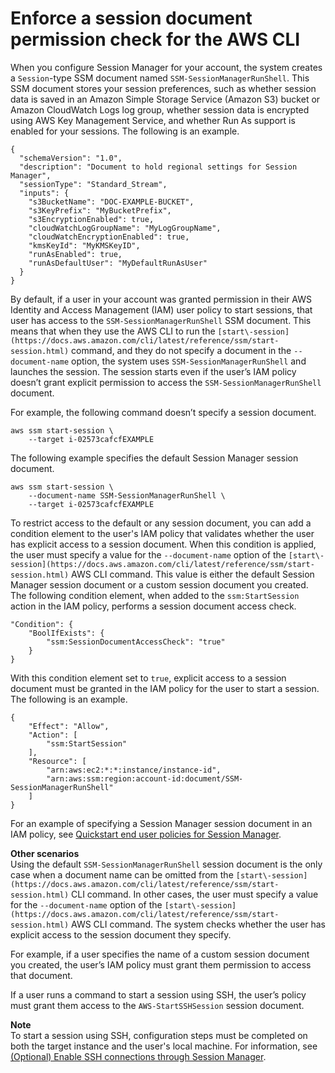 # Enforce a session document permission check for the AWS CLI<a name="getting-started-sessiondocumentaccesscheck"></a>

When you configure Session Manager for your account, the system creates a `Session`\-type SSM document named `SSM-SessionManagerRunShell`\. This SSM document stores your session preferences, such as whether session data is saved in an Amazon Simple Storage Service \(Amazon S3\) bucket or Amazon CloudWatch Logs log group, whether session data is encrypted using AWS Key Management Service, and whether Run As support is enabled for your sessions\. The following is an example\.

```
{
  "schemaVersion": "1.0",
  "description": "Document to hold regional settings for Session Manager",
  "sessionType": "Standard_Stream",
  "inputs": {
    "s3BucketName": "DOC-EXAMPLE-BUCKET",
    "s3KeyPrefix": "MyBucketPrefix",
    "s3EncryptionEnabled": true,
    "cloudWatchLogGroupName": "MyLogGroupName",
    "cloudWatchEncryptionEnabled": true,
    "kmsKeyId": "MyKMSKeyID",
    "runAsEnabled": true,
    "runAsDefaultUser": "MyDefaultRunAsUser"
  }
}
```

By default, if a user in your account was granted permission in their AWS Identity and Access Management \(IAM\) user policy to start sessions, that user has access to the `SSM-SessionManagerRunShell` SSM document\. This means that when they use the AWS CLI to run the `[start\-session](https://docs.aws.amazon.com/cli/latest/reference/ssm/start-session.html)` command, and they do not specify a document in the `--document-name` option, the system uses `SSM-SessionManagerRunShell` and launches the session\. The session starts even if the user’s IAM policy doesn’t grant explicit permission to access the `SSM-SessionManagerRunShell` document\.

For example, the following command doesn’t specify a session document\.

```
aws ssm start-session \
    --target i-02573cafcfEXAMPLE
```

The following example specifies the default Session Manager session document\.

```
aws ssm start-session \
    --document-name SSM-SessionManagerRunShell \
    --target i-02573cafcfEXAMPLE
```

To restrict access to the default or any session document, you can add a condition element to the user's IAM policy that validates whether the user has explicit access to a session document\. When this condition is applied, the user must specify a value for the `--document-name` option of the `[start\-session](https://docs.aws.amazon.com/cli/latest/reference/ssm/start-session.html)` AWS CLI command\. This value is either the default Session Manager session document or a custom session document you created\. The following condition element, when added to the `ssm:StartSession` action in the IAM policy, performs a session document access check\.

```
"Condition": {
    "BoolIfExists": {
        "ssm:SessionDocumentAccessCheck": "true"
    }
}
```

With this condition element set to `true`, explicit access to a session document must be granted in the IAM policy for the user to start a session\. The following is an example\.

```
{
    "Effect": "Allow",
    "Action": [
        "ssm:StartSession"
    ],
    "Resource": [
        "arn:aws:ec2:*:*:instance/instance-id",
        "arn:aws:ssm:region:account-id:document/SSM-SessionManagerRunShell"
    ] 
}
```

For an example of specifying a Session Manager session document in an IAM policy, see [Quickstart end user policies for Session Manager](getting-started-restrict-access-quickstart.md#restrict-access-quickstart-end-user)\.

**Other scenarios**  
Using the default `SSM-SessionManagerRunShell` session document is the only case when a document name can be omitted from the `[start\-session](https://docs.aws.amazon.com/cli/latest/reference/ssm/start-session.html)` CLI command\. In other cases, the user must specify a value for the `--document-name` option of the `[start\-session](https://docs.aws.amazon.com/cli/latest/reference/ssm/start-session.html)` AWS CLI command\. The system checks whether the user has explicit access to the session document they specify\.

For example, if a user specifies the name of a custom session document you created, the user’s IAM policy must grant them permission to access that document\. 

If a user runs a command to start a session using SSH, the user’s policy must grant them access to the `AWS-StartSSHSession` session document\. 

**Note**  
To start a session using SSH, configuration steps must be completed on both the target instance and the user's local machine\. For information, see [\(Optional\) Enable SSH connections through Session Manager](session-manager-getting-started-enable-ssh-connections.md)\.